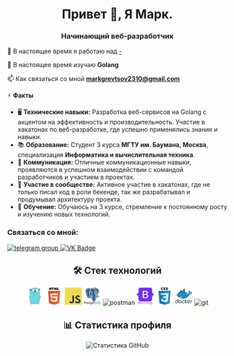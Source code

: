 <h1 align="center">Привет 👋, Я Марк.</h1>
<h3 align="center">Начинающий веб-разработчик</h3>

🔭 В настоящее время я работаю над [-]()

🌱 В настоящее время изучаю **Golang**

📫 Как связаться со мной **markgrevtsov2310@gmail.com**

⚡ **Факты**
- 🖥️ **Технические навыки:** Разработка веб-сервисов на Golang с акцентом на эффективность и производительность. Участие в хакатонах по веб-разработке, где успешно применялись знания и навыки.
- 📚 **Образование:** Студент 3 курса **МГТУ им. Баумана, Москва**, специализация **Информатика и вычислительная техника**.
- 💬 **Коммуникация:** Отличные коммуникационные навыки, проявляются в успешном взаимодействии с командой разработчиков и участием в проектах.
- 🚀 **Участие в сообществе:** Активное участие в хакатонах, где не только писал код в роли бекенде, так же разрабатывал и продумывал архитектуру проекта.
- 🌱 **Обучение:** Обучаюсь на 3 курсе, стремление к постоянному росту и изучению новых технологий.

<div id="badges">
  <h3 align="left">Связаться со мной:</h3>
    <a href="https://t.me/markgregr" target="_blank">
      <img src="https://cdn-icons-png.flaticon.com/512/2111/2111646.png" width="40" height="40" alt="telegram group" />
    </a>
    <a href="https://vk.com/markgregr" target="_blank">
      <img src="https://cdn-icons-png.flaticon.com/512/145/145813.png" width="40" height="40" alt="VK Badge"/>
    </a>
  </div>

<h2 align="center">🛠️ Стек технологий</h2>

<p align="center">
  <img src="https://raw.githubusercontent.com/devicons/devicon/master/icons/go/go-original.svg" alt="go" width="40" height="40"/>
  <img src="https://raw.githubusercontent.com/devicons/devicon/master/icons/html5/html5-original-wordmark.svg" alt="html5" width="40" height="40"/>
  <img src="https://raw.githubusercontent.com/devicons/devicon/master/icons/javascript/javascript-original.svg" alt="javascript" width="40" height="40"/>
  <img src="https://raw.githubusercontent.com/devicons/devicon/master/icons/postgresql/postgresql-original-wordmark.svg" alt="postgresql" width="40" height="40"/>
  <img src="https://www.vectorlogo.zone/logos/getpostman/getpostman-icon.svg" alt="postman" width="40" height="40"/>
  <img src="https://raw.githubusercontent.com/devicons/devicon/master/icons/bootstrap/bootstrap-plain-wordmark.svg" alt="bootstrap" width="40" height="40"/>
  <img src="https://raw.githubusercontent.com/devicons/devicon/master/icons/css3/css3-original-wordmark.svg" alt="css3" width="40" height="40"/>
  <img src="https://raw.githubusercontent.com/devicons/devicon/master/icons/docker/docker-original-wordmark.svg" alt="docker" width="40" height="40"/>
  <img src="https://www.vectorlogo.zone/logos/git-scm/git-scm-icon.svg" alt="git" width="40" height="40"/>
</p>

<h2 align="center">📊 Статистика профиля</h2>

<p align="center">
  <img src="https://github-readme-stats.vercel.app/api?username=markgregr&show_icons=true&theme=dark" alt="Статистика GitHub" />
</p>
